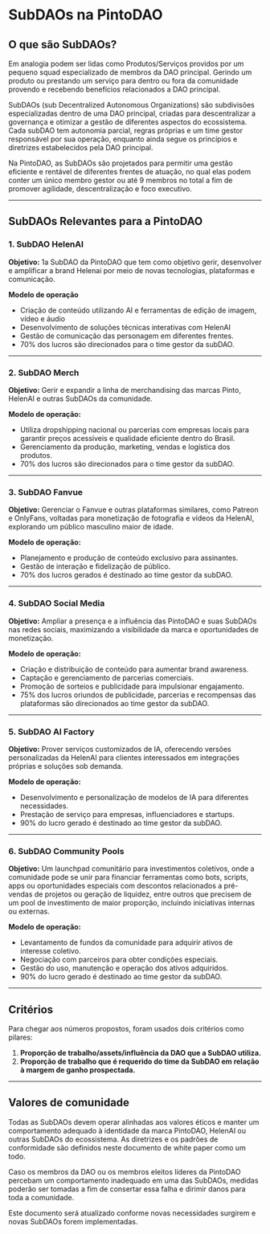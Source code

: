 # SubDAOs na PintoDAO

## O que são SubDAOs?  

Em analogia podem ser lidas como Produtos/Serviços providos por um pequeno squad especializado de membros da DAO principal. Gerindo um produto ou prestando um serviço para dentro ou fora da comunidade provendo e recebendo benefícios relacionados a DAO principal.

SubDAOs (sub Decentralized Autonomous Organizations) são subdivisões especializadas dentro de uma DAO principal, criadas para descentralizar a governança e otimizar a gestão de diferentes aspectos do ecossistema. Cada subDAO tem autonomia parcial, regras próprias e um time gestor responsável por sua operação, enquanto ainda segue os princípios e diretrizes estabelecidos pela DAO principal.  

Na PintoDAO, as SubDAOs são projetados para permitir uma gestão eficiente e rentável de diferentes frentes de atuação, no qual elas podem conter um único membro gestor ou até 9 membros no total a fim de promover agilidade, descentralização e foco executivo. 

---

## SubDAOs Relevantes para a PintoDAO  

### 1. SubDAO HelenAI
**Objetivo:** 1a SubDAO da PintoDAO que tem como objetivo gerir, desenvolver e amplificar a brand Helenai por meio de novas tecnologias, plataformas e comunicação.

**Modelo de operação**
- Criação de conteúdo utilizando AI e ferramentas de edição de imagem, vídeo e áudio 
- Desenvolvimento de soluções técnicas interativas com HelenAI
- Gestão de comunicação das personagem em diferentes frentes.
- 70% dos lucros são direcionados para o time gestor da subDAO.

---

### 2. SubDAO Merch  
**Objetivo:** Gerir e expandir a linha de merchandising das marcas Pinto, HelenAI e outras SubDAOs da comunidade. 

**Modelo de operação:**  
- Utiliza dropshipping nacional ou parcerias com empresas locais para garantir preços acessíveis e qualidade eficiente dentro do Brasil.  
- Gerenciamento da produção, marketing, vendas e logística dos produtos.  
- 70% dos lucros são direcionados para o time gestor da subDAO.  

---

### 3. SubDAO Fanvue  
**Objetivo:** Gerenciar o Fanvue e outras plataformas similares, como Patreon e OnlyFans, voltadas para monetização de fotografia e vídeos da HelenAI, explorando um público masculino maior de idade.  

**Modelo de operação:**  
- Planejamento e produção de conteúdo exclusivo para assinantes.  
- Gestão de interação e fidelização de público.  
- 70% dos lucros gerados é destinado ao time gestor da subDAO.  

---

### 4. SubDAO Social Media  
**Objetivo:** Ampliar a presença e a influência das PintoDAO e suas SubDAOs nas redes sociais, maximizando a visibilidade da marca e oportunidades de monetização.  

**Modelo de operação:**  
- Criação e distribuição de conteúdo para aumentar brand awareness.  
- Captação e gerenciamento de parcerias comerciais.  
- Promoção de sorteios e publicidade para impulsionar engajamento.  
- 75% dos lucros oriundos de publicidade, parcerias e recompensas das plataformas são direcionados ao time gestor da subDAO.  

---

### 5. SubDAO AI Factory  
**Objetivo:** Prover serviços customizados de IA, oferecendo versões personalizadas da HelenAI para clientes interessados em integrações próprias e soluções sob demanda.  

**Modelo de operação:**  
- Desenvolvimento e personalização de modelos de IA para diferentes necessidades.  
- Prestação de serviço para empresas, influenciadores e startups.  
- 90% do lucro gerado é destinado ao time gestor da subDAO.  

---

### 6. SubDAO Community Pools  
**Objetivo:** Um launchpad comunitário para investimentos coletivos, onde a comunidade pode se unir para financiar ferramentas como bots, scripts, apps ou oportunidades especiais com descontos relacionados a pré-vendas de projetos ou geração de liquidez, entre outros que precisem de um pool de investimento de maior proporção, incluindo iniciativas internas ou externas.  

**Modelo de operação:**  
- Levantamento de fundos da comunidade para adquirir ativos de interesse coletivo.  
- Negociação com parceiros para obter condições especiais.  
- Gestão do uso, manutenção e operação dos ativos adquiridos.  
- 90% do lucro gerado é destinado ao time gestor da subDAO.  

---

## Critérios  

Para chegar aos números propostos, foram usados dois critérios como pilares:  

1. **Proporção de trabalho/assets/influência da DAO que a SubDAO utiliza.**  
2. **Proporção de trabalho que é requerido do time da SubDAO em relação à margem de ganho prospectada.**  

---

## Valores de comunidade  

Todas as SubDAOs devem operar alinhadas aos valores éticos e manter um comportamento adequado à identidade da marca PintoDAO, HelenAI ou outras SubDAOs do ecossistema. As diretrizes e os padrões de conformidade são definidos neste documento de white paper como um todo.

Caso os membros da DAO ou os membros eleitos líderes da PintoDAO percebam um comportamento inadequado em uma das SubDAOs, medidas poderão ser tomadas a fim de consertar essa falha e dirimir danos para toda a comunidade.  

Este documento será atualizado conforme novas necessidades surgirem e novas SubDAOs forem implementadas.  

